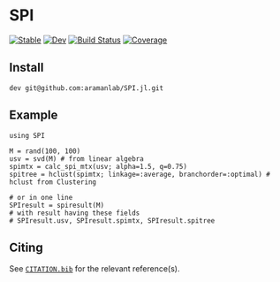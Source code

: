 # SPI

[![Stable](https://img.shields.io/badge/docs-stable-blue.svg)](https://aramanlab.github.io/SPI.jl/stable)
[![Dev](https://img.shields.io/badge/docs-dev-blue.svg)](https://aramanlab.github.io/SPI.jl/dev)
[![Build Status](https://github.com/aramanlab/SPI.jl/actions/workflows/CI.yml/badge.svg?branch=main)](https://github.com/aramanlab/SPI.jl/actions/workflows/CI.yml?query=branch%3Amain)
[![Coverage](https://codecov.io/gh/aramanlab/SPI.jl/branch/main/graph/badge.svg)](https://codecov.io/gh/aramanlab/SPI.jl)

## Install

```
dev git@github.com:aramanlab/SPI.jl.git
```

## Example

```
using SPI

M = rand(100, 100)
usv = svd(M) # from linear algebra
spimtx = calc_spi_mtx(usv; alpha=1.5, q=0.75)
spitree = hclust(spimtx; linkage=:average, branchorder=:optimal) # hclust from Clustering

# or in one line
SPIresult = spiresult(M)
# with result having these fields
# SPIresult.usv, SPIresult.spimtx, SPIresult.spitree
```


## Citing

See [`CITATION.bib`](CITATION.bib) for the relevant reference(s).
